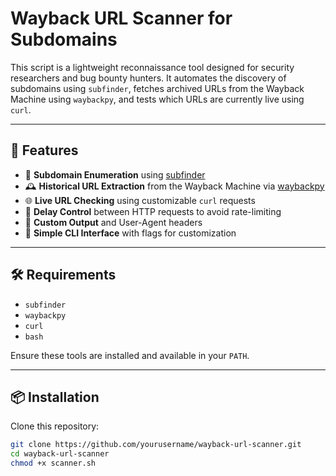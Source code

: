 





# Wayback URL Scanner for Subdomains

This script is a lightweight reconnaissance tool designed for security researchers and bug bounty hunters. It automates the discovery of subdomains using `subfinder`, fetches archived URLs from the Wayback Machine using `waybackpy`, and tests which URLs are currently live using `curl`.

---

## 🚀 Features

- 🧠 **Subdomain Enumeration** using [subfinder](https://github.com/projectdiscovery/subfinder)
- 🕰️ **Historical URL Extraction** from the Wayback Machine via [waybackpy](https://github.com/akamhy/waybackpy)
- 🌐 **Live URL Checking** using customizable `curl` requests
- 🐌 **Delay Control** between HTTP requests to avoid rate-limiting
- 🧾 **Custom Output** and User-Agent headers
- 🔧 **Simple CLI Interface** with flags for customization

---

## 🛠️ Requirements

- `subfinder`
- `waybackpy`
- `curl`
- `bash`

Ensure these tools are installed and available in your `PATH`.

---

## 📦 Installation

Clone this repository:

```bash
git clone https://github.com/yourusername/wayback-url-scanner.git
cd wayback-url-scanner
chmod +x scanner.sh
